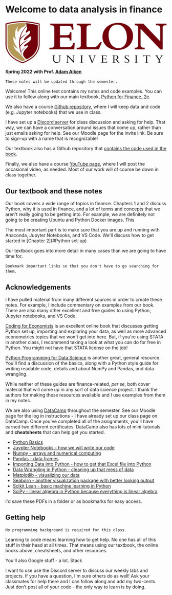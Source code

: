 # Welcome to data analysis in finance

![elon](images/elon-signature.png)

**Spring 2022 with Prof. [Adam Aiken](https://aaiken1.github.io)** 

```{note}
These notes will be updated through the semester.
```

Welcome! This online text contains my notes and code examples. You can use it to follow along with our main textbook, [Python for Finance, 2e](https://www.oreilly.com/library/view/python-for-finance/9781492024323/).

We also have a course [Github repository](https://github.com/aaiken1/fin-data-analysis-python), where I will keep data and code (e.g. Jupyter notebooks) that we use in class.

I have set up a [Discord server](https://discord.com) for class discussion and asking for help. That way, we can have a conversation around issues that come up, rather than just emails asking for help. See our Moodle page for the invite link. Be sure to sign-up with a name that is recognizable!

Our textbook also has a Github repository that [contains the code used in the book](https://github.com/yhilpisch/py4fi2nd).

Finally, we also have a course [YouTube page](https://www.youtube.com/playlist?list=PLo4Q9ijN3eTG6t2-Lwzf7KlOooypFQak8), where I will post the occasional video, as needed. Most of our work will of course be down in class together. 

## Our textbook and these notes

Our book covers a wide range of topics in finance. Chapters 1 and 2 discuss Python, why it is used in finance, and a lot of terms and concepts that we aren't really going to be getting into. For example, we are definitely not going to be creating Ubuntu and Python Docker images. This 

The most important part is to make sure that you are up and running with Anaconda, Jupyter Notebooks, and VS Code. We'll discuss how to get started in [Chapter 2](#Python set-up)

Our textbook goes into more detail in many cases than we are going to have time for. 


```{note}
Bookmark important links so that you don't have to go searching for them.
```

## Acknowledgements

I have pulled material from many different sources in order to create these notes. For example, I include commentary on examples from our book. There are also many other excellent and free guides to using Python, Jupyter notebooks, and VS Code.

[Coding for Economists](https://aeturrell.github.io/coding-for-economists/intro.html) is an excellent online book that discusses getting Python set up, importing and exploring your data, as well as more advanced econometrics topics that we won't get into here. But, if you're using STATA in another class, I recommend taking a look at what you can do for free in Python. You might not have that STATA license on the job!

[Python Programming for Data Science](https://www.tomasbeuzen.com/python-programming-for-data-science/README.html) is another great, general resource. You'll find a discussion of the basics, along with a Python style guide for writing readable code, details and about NumPy and Pandas, and data wrangling.

While neither of these guides are finance-related, *per se*, both cover material that will come up in any sort of data science project. I thank the authors for making these resources available and I use examples from them in my notes. 

We are also using [DataCamp](https://www.datacamp.com) throughout the semester. See our Moodle page for the log in instructions - I have already set up our class page on DataCamp. Once you've completed all of the assignments, you'll have earned two different certificates. DataCamp also has lots of mini-tutorials and **cheatsheets** that can help get you started.

- [Python Basics](https://www.datacamp.com/community/tutorials/python-data-science-cheat-sheet-basics)
- [Juypter Notebooks - how we will write our code](http://datacamp-community-prod.s3.amazonaws.com/21fdc814-3f08-4aa9-90fa-247eedefd655)
- [Numpy - arrays and numerical computing](http://datacamp-community-prod.s3.amazonaws.com/ba1fe95a-8b70-4d2f-95b0-bc954e9071b0)
- [Pandas - data frames](http://datacamp-community-prod.s3.amazonaws.com/f04456d7-8e61-482f-9cc9-da6f7f25fc9b)
- [Importing Data into Python - how to get that Excel file into Python](http://datacamp-community-prod.s3.amazonaws.com/72e88aa1-b4f2-4658-9d86-15becf8263df)
- [Data Wrangling in Python - cleaning up that mess of data](http://datacamp-community-prod.s3.amazonaws.com/d4efb29b-f9c6-4f1c-8c98-6f568d88b48f)
- [Matplotlib - visualizing our data](http://datacamp-community-prod.s3.amazonaws.com/e1a8f39d-71ad-4d13-9a6b-618fe1b8c9e9)
- [Seaborn - another visualization package with better looking output](http://datacamp-community-prod.s3.amazonaws.com/263130e2-2c92-4348-a356-9ed9b5034247)
-  [Scikit Lean - basic machine learning in Python](http://datacamp-community-prod.s3.amazonaws.com/eb807da5-dce5-4b97-a54d-74e89f14266b)
-  [SciPy - linear algebra in Python because everything is linear algebra](http://datacamp-community-prod.s3.amazonaws.com/dfdb6d58-e044-4b38-bab3-5de0b825909b)

I'd save these PDFs in a folder or as bookmarks for easy access.


## Getting help

```{note}
No programming background is required for this class.
```

Learning to code means learning how to get help. No one has all of this stuff in their head at all times. That means using our textbook, the online books above, cheatsheets, and other resources. 

You'll also Google stuff - a lot. Stack

I want to use use the Discord server to discuss our weekly labs and projects. If you have a question, I'm sure others do as well! Ask your classmates for help there and I can follow along and add my two-cents. Just don't post all of your code - the only way to learn is by doing.